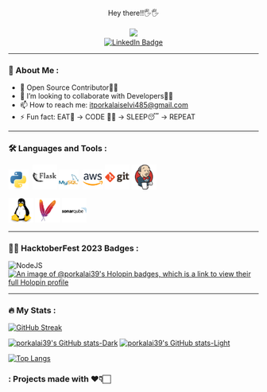
<div align="center">
  Hey there!!🖐🖐
 </div>
<br>
<div id="header" align="center">
  <img src="https://media.giphy.com/media/M9gbBd9nbDrOTu1Mqx/giphy.gif" width="100"/>
</div>

<div id="badges"  align="center">
  <a href="https://www.linkedin.com/in/porkalai" target="blank">
    <img src="https://img.shields.io/badge/LinkedIn-blue?style=for-the-badge&logo=linkedin&logoColor=white"   alt="LinkedIn Badge"/>
  </a>
  
</div>

<hr>

### :girl: About Me :


- 🔭 Open Source Contributor👩‍💻
- 👯 I’m looking to collaborate with Developers👩‍💻
- 📫 How to reach me: itporkalaiselvi485@gmail.com
- ⚡ Fun fact: EAT🍟 -> CODE 👩‍💻 -> SLEEP😴 -> REPEAT
<hr>


### :hammer_and_wrench: Languages and Tools :

<div>

  <img src="https://github.com/devicons/devicon/blob/master/icons/python/python-original.svg" title="Python"  alt="Python" width="40" height="40"/>&nbsp;
  <img src="https://github.com/devicons/devicon/blob/master/icons/flask/flask-original-wordmark.svg" title="flask" alt="flask" width="50" height="50"/>
  <img src="https://github.com/devicons/devicon/blob/master/icons/mysql/mysql-original-wordmark.svg" title="MySQL"  alt="MySQL" width="40" height="40"/>&nbsp;
  <img src="https://github.com/devicons/devicon/blob/master/icons/amazonwebservices/amazonwebservices-original-wordmark.svg" title="AWS" alt="AWS" width="40" height="40"/>
  <img src="https://github.com/devicons/devicon/blob/master/icons/git/git-original-wordmark.svg" title="Git" alt="Git" width="50" height="50"/>
  <img src="https://github.com/devicons/devicon/blob/master/icons/jenkins/jenkins-original.svg" title="jenkins" alt="jenkins" width="50" height="50"/>
  
  <img src="https://github.com/devicons/devicon/blob/master/icons/linux/linux-original.svg" title="linux" alt="linux" width="50" height="50"/>
  <img src="https://github.com/devicons/devicon/blob/master/icons/maven/maven-original.svg" title="maven" alt="maven" width="50" height="50"/>
  <img src="https://github.com/devicons/devicon/blob/master/icons/sonarqube/sonarqube-original-wordmark.svg" title="sonarqube" alt="sonarqube" width="50" height="50"/>
  
  
  
</div>
<hr>


### 🎯🎯 HacktoberFest 2023 Badges :


<img src="https://cdn.qwiklabs.com/kqE8y3KZ7X%2FFV6jbYL4fV7Hi0zEKgcGu3QEdy0ivq5o%3D" title="NodeJS" alt="NodeJS" width="150" height="100"/>&nbsp;
[![An image of @porkalai39's Holopin badges, which is a link to view their full Holopin profile](https://holopin.me/porkalai39)](https://holopin.io/@porkalai39)

<hr>


### :fire: My Stats :
[![GitHub Streak](https://streak-stats.demolab.com?user=porkalai39&theme=dark)](https://git.io/streak-stats)

[![porkalai39's GitHub stats-Dark](https://github-readme-stats.vercel.app/api?username=porkalai39&show_icons=true&theme=dark#gh-dark-mode-only)](https://github.com/porkalai39/github-readme-stats#gh-dark-mode-only)
[![porkalai39's GitHub stats-Light](https://github-readme-stats.vercel.app/api?username=porkalai39&show_icons=true&theme=default#gh-light-mode-only)](https://github.com/porkalai39/github-readme-stats#gh-light-mode-only)

[![Top Langs](https://github-readme-stats.vercel.app/api/top-langs/?username=porkalai39&layout=compact&theme=vision-friendly-dark)](https://github.com/anuraghazra/github-readme-stats)

### : Projects made with ❤️👇🏻
